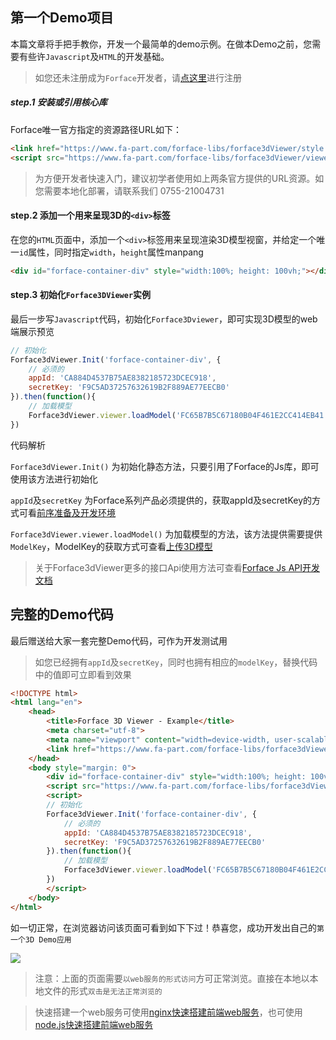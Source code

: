 ## 第一个Demo项目

本篇文章将手把手教你，开发一个最简单的demo示例。在做本Demo之前，您需要有些许`Javascript`及`HTML`的开发基础。

> 如您还未注册成为`Forface`开发者，请[点这里](https://account.fa-part.com)进行注册

##### step.1 安装或引用核心库

Forface唯一官方指定的资源路径URL如下：

```html
<link href="https://www.fa-part.com/forface-libs/forface3dViewer/style.css" rel="stylesheet" />
<script src="https://www.fa-part.com/forface-libs/forface3dViewer/viewer3D.min.js"></script>
```

> 为方便开发者快速入门，建议初学者使用如上两条官方提供的URL资源。如您需要本地化部署，请联系我们 0755-21004731


#### step.2 添加一个用来呈现3D的`<div>`标签

在您的`HTML`页面中，添加一个`<div>`标签用来呈现渲染3D模型视窗，并给定一个唯一`id`属性，同时指定`width`，`height`属性manpang

```html
<div id="forface-container-div" style="width:100%; height: 100vh;"></div>
```

#### step.3 初始化`Forface3DViewer`实例

最后一步写`Javascript`代码，初始化`Forface3Dviewer`，即可实现3D模型的web端展示预览

```js
// 初始化
Forface3dViewer.Init('forface-container-div', {
    // 必须的
    appId: 'CA884D4537B75AE8382185723DCEC918',
    secretKey: 'F9C5AD37257632619B2F889AE77EECB0'
}).then(function(){
    // 加载模型
    Forface3dViewer.viewer.loadModel('FC65B7B5C67180B04F461E2CC414EB41')
})
```

代码解析

`Forface3dViewer.Init()` 为初始化静态方法，只要引用了Forface的Js库，即可使用该方法进行初始化

`appId`及`secretKey` 为Forface系列产品必须提供的，获取appId及secretKey的方式可看[前序准备及开发环境](./essentials/env)

`Forface3dViewer.viewer.loadModel()` 为加载模型的方法，该方法提供需要提供`ModelKey`，ModelKey的获取方式可查看[上传3D模型](./essentials/upload)

> 关于Forface3dViewer更多的接口Api使用方法可查看[Forface Js API开发文档](https://www.fa-part.com/manual/jsdoc/)


## 完整的Demo代码

最后赠送给大家一套完整Demo代码，可作为开发测试用

>如您已经拥有`appId`及`secretKey`，同时也拥有相应的`modelKey`，替换代码中的值即可立即看到效果

```html
<!DOCTYPE html>
<html lang="en">
	<head>
		<title>Forface 3D Viewer - Example</title>
		<meta charset="utf-8">
        <meta name="viewport" content="width=device-width, user-scalable=no, minimum-scale=1.0, maximum-scale=1.0">
        <link href="https://www.fa-part.com/forface-libs/forface3dViewer/style.css" rel="stylesheet" />
	</head>
	<body style="margin: 0">
        <div id="forface-container-div" style="width:100%; height: 100vh;"></div>
        <script src="https://www.fa-part.com/forface-libs/forface3dViewer/viewer3D.min.js"></script>
        <script>
        // 初始化
        Forface3dViewer.Init('forface-container-div', {
            // 必须的
            appId: 'CA884D4537B75AE8382185723DCEC918',
            secretKey: 'F9C5AD37257632619B2F889AE77EECB0'
        }).then(function(){
            // 加载模型
            Forface3dViewer.viewer.loadModel('FC65B7B5C67180B04F461E2CC414EB41')
        })
        </script>
	</body>
</html>
```

如一切正常，在浏览器访问该页面可看到如下下过！恭喜您，成功开发出自己的`第一个3D Demo应用`

<img src="./img/3d-demo.png">

> 注意：上面的页面需要`以web服务的形式访问`方可正常浏览。直接在本地以本地文件的形式`双击是无法正常浏览的`

> 快速搭建一个web服务可使用[nginx快速搭建前端web服务](./faq/webserver)，也可使用[node.js快速搭建前端web服务](./faq/webserver)